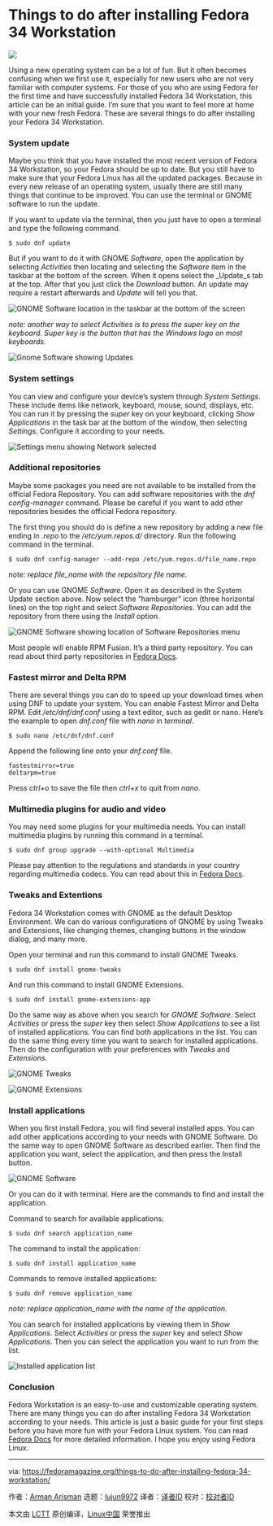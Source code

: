 [#]: subject: (Things to do after installing Fedora 34 Workstation)
[#]: via: (https://fedoramagazine.org/things-to-do-after-installing-fedora-34-workstation/)
[#]: author: (Arman Arisman https://fedoramagazine.org/author/armanwu/)
[#]: collector: (lujun9972)
[#]: translator: ( )
[#]: reviewer: ( )
[#]: publisher: ( )
[#]: url: ( )

Things to do after installing Fedora 34 Workstation
======

![][1]

Using a new operating system can be a lot of fun. But it often becomes confusing when we first use it, especially for new users who are not very familiar with computer systems. For those of you who are using Fedora for the first time and have successfully installed Fedora 34 Workstation, this article can be an initial guide. I’m sure that you want to feel more at home with your new fresh Fedora. These are several things to do after installing your Fedora 34 Workstation.

### System update

Maybe you think that you have installed the most recent version of Fedora 34 Workstation, so your Fedora should be up to date. But you still have to make sure that your Fedora Linux has all the updated packages. Because in every new release of an operating system, usually there are still many things that continue to be improved. You can use the terminal or GNOME software to run the update.

If you want to update via the terminal, then you just have to open a terminal and type the following command.

```
$ sudo dnf update
```

But if you want to do it with GNOME _Software_, open the application by selecting _Activities_ then locating and selecting the _Software_ item in the taskbar at the bottom of the screen. When it opens select the _Update_s tab at the top. After that you just click the _Download_ button. An update may require a restart afterwards and _Update_ will tell you that.

![GNOME Software location in the taskbar at the bottom of the screen][2]

_note: another way to select Activities is to press the super key on the keyboard. Super key is the button that has the Windows logo on most keyboards._

![Gnome Software showing Updates][3]

### System settings

You can view and configure your device’s system through _System Settings_. These include items like network, keyboard, mouse, sound, displays, etc. You can run it by pressing the _super_ key on your keyboard, clicking _Show Applications_ in the task bar at the bottom of the window, then selecting _Settings_. Configure it according to your needs.

![Settings menu showing Network selected][4]

### Additional repositories

Maybe some packages you need are not available to be installed from the official Fedora Repository. You can add software repositories with the _dnf config-manager_ command. Please be careful if you want to add other repositories besides the official Fedora repository.

The first thing you should do is define a new repository by adding a new file ending in _.repo_ to the _/etc/yum.repos.d/_ directory. Run the following command in the terminal.

```
$ sudo dnf config-manager --add-repo /etc/yum.repos.d/file_name.repo
```

_note: replace file_name with the repository file name._

Or you can use GNOME _Software_. Open it as described in the System Update section above. Now select the “hamburger” icon (three horizontal lines) on the top right and select _Software Repositories_. You can add the repository from there using the _Install_ option.

![GNOME Software showing location of Software Repositories menu][5]

Most people will enable RPM Fusion. It’s a third party repository. You can read about third party repositories in [Fedora Docs][6].

### Fastest mirror and Delta RPM

There are several things you can do to speed up your download times when using DNF to update your system. You can enable Fastest Mirror and Delta RPM. Edit _/etc/dnf/dnf.conf_ using a text editor, such as gedit or nano. Here’s the example to open _dnf.conf_ file with _nano_ in _terminal_.

```
$ sudo nano /etc/dnf/dnf.conf
```

Append the following line onto your _dnf.conf_ file.

```
fastestmirror=true
deltarpm=true
```

Press _ctrl+o_ to save the file then _ctrl+x_ to quit from _nano_.

### Multimedia plugins for audio and video

You may need some plugins for your multimedia needs. You can install multimedia plugins by running this command in a terminal.

```
$ sudo dnf group upgrade --with-optional Multimedia
```

Please pay attention to the regulations and standards in your country regarding multimedia codecs. You can read about this in [Fedora Docs][7].

### Tweaks and Extentions

Fedora 34 Workstation comes with GNOME as the default Desktop Environment. We can do various configurations of GNOME by using Tweaks and Extensions, like changing themes, changing buttons in the window dialog, and many more.

Open your terminal and run this command to install GNOME Tweaks.

```
$ sudo dnf install gnome-tweaks
```

And run this command to install GNOME Extensions.

```
$ sudo dnf install gnome-extensions-app
```

Do the same way as above when you search for _GNOME Software_. Select _Activities_ or press the _super_ key then select _Show Applications_ to see a list of installed applications. You can find both applications in the list. You can do the same thing every time you want to search for installed applications. Then do the configuration with your preferences with _Tweaks_ and _Extensions_.

![GNOME Tweaks][8]

![GNOME Extensions][9]

### Install applications

When you first install Fedora, you will find several installed apps. You can add other applications according to your needs with GNOME Software. Do the same way to open GNOME Software as described earlier. Then find the application you want, select the application, and then press the Install button.

![GNOME Software][10]

Or you can do it with terminal. Here are the commands to find and install the application.

Command to search for available applications:

```
$ sudo dnf search application_name
```

The command to install the application:

```
$ sudo dnf install application_name
```

Commands to remove installed applications:

```
$ sudo dnf remove application_name
```

_note: replace application_name with the name of the application._

You can search for installed applications by viewing them in _Show Applications_. Select _Activities_ or press the _super_ key and select _Show Applications_. Then you can select the application you want to run from the list.

![Installed application list][11]

### Conclusion

Fedora Workstation is an easy-to-use and customizable operating system. There are many things you can do after installing Fedora 34 Workstation according to your needs. This article is just a basic guide for your first steps before you have more fun with your Fedora Linux system. You can read [Fedora Docs][12] for more detailed information. I hope you enjoy using Fedora Linux.

--------------------------------------------------------------------------------

via: https://fedoramagazine.org/things-to-do-after-installing-fedora-34-workstation/

作者：[Arman Arisman][a]
选题：[lujun9972][b]
译者：[译者ID](https://github.com/译者ID)
校对：[校对者ID](https://github.com/校对者ID)

本文由 [LCTT](https://github.com/LCTT/TranslateProject) 原创编译，[Linux中国](https://linux.cn/) 荣誉推出

[a]: https://fedoramagazine.org/author/armanwu/
[b]: https://github.com/lujun9972
[1]: https://fedoramagazine.org/wp-content/uploads/2021/07/FedoraMagz-Cover_ThingsToDo.png
[2]: https://fedoramagazine.org/wp-content/uploads/2021/07/GNOME_Software_location-1024x576.png
[3]: https://fedoramagazine.org/wp-content/uploads/2021/07/Software_Updates-1024x735.png
[4]: https://fedoramagazine.org/wp-content/uploads/2021/07/Settings-1024x764.png
[5]: https://fedoramagazine.org/wp-content/uploads/2021/07/Software_Hamburger_-1-1024x685.png
[6]: https://docs.fedoraproject.org/en-US/quick-docs/setup_rpmfusion/
[7]: https://docs.fedoraproject.org/en-US/quick-docs/assembly_installing-plugins-for-playing-movies-and-music/
[8]: https://fedoramagazine.org/wp-content/uploads/2021/07/Tweaks-1024x733.png
[9]: https://fedoramagazine.org/wp-content/uploads/2021/07/GNOME_Extensions.png
[10]: https://fedoramagazine.org/wp-content/uploads/2021/07/GNOME_Software-1-1024x687.png
[11]: https://fedoramagazine.org/wp-content/uploads/2021/07/Show_Application-1024x576.png
[12]: https://docs.fedoraproject.org/en-US/fedora/f34/
